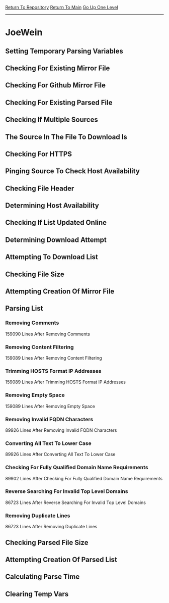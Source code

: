 [Return To Repository](https://github.com/deathbybandaid/piholeparser/)
[Return To Main](https://github.com/deathbybandaid/piholeparser/blob/master/RecentRunLogs/Mainlog.md)
[Go Up One Level](https://github.com/deathbybandaid/piholeparser/blob/master/RecentRunLogs/TopLevelScripts/30-Processing-External-Blacklists.md)
____________________________________
# JoeWein
## Setting Temporary Parsing Variables
## Checking For Existing Mirror File
## Checking For Github Mirror File
## Checking For Existing Parsed File
## Checking If Multiple Sources
## The Source In The File To Download Is
## Checking For HTTPS
## Pinging Source To Check Host Availability
## Checking File Header
## Determining Host Availability
## Checking If List Updated Online
## Determining Download Attempt
## Attempting To Download List
## Checking File Size
## Attempting Creation Of Mirror File
## Parsing List
### Removing Comments
159090 Lines After Removing Comments
### Removing Content Filtering
159089 Lines After Removing Content Filtering
### Trimming HOSTS Format IP Addresses
159089 Lines After Trimming HOSTS Format IP Addresses
### Removing Empty Space
159089 Lines After Removing Empty Space
### Removing Invalid FQDN Characters
89926 Lines After Removing Invalid FQDN Characters
### Converting All Text To Lower Case
89926 Lines After Converting All Text To Lower Case
### Checking For Fully Qualified Domain Name Requirements
89902 Lines After Checking For Fully Qualified Domain Name Requirements
### Reverse Searching For Invalid Top Level Domains
86723 Lines After Reverse Searching For Invalid Top Level Domains
### Removing Duplicate Lines
86723 Lines After Removing Duplicate Lines
## Checking Parsed File Size
## Attempting Creation Of Parsed List
## Calculating Parse Time
## Clearing Temp Vars
